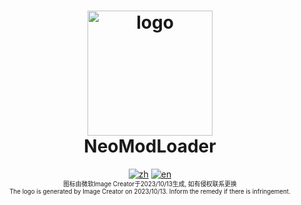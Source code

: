 <h1 align="center">
  <img src="https://raw.githubusercontent.com/WorldBoxOpenMods/ModLoader/master/resources/logo.png" alt="logo" width="200">
  <br/>
  NeoModLoader
</h1>

<p align="center">
  <a href="https://github.com/WorldBoxOpenMods/ModLoader/blob/master/README.md"><img alt="zh" src="https://img.shields.io/badge/浏览介绍-简体中文-red.svg"></a>
  <a href="https://github.com/WorldBoxOpenMods/ModLoader/blob/master/README.en.md"><img alt="en" src="https://img.shields.io/badge/README-English-green.svg"></a>
<br/>
    <small><small>图标由微软Image Creator于2023/10/13生成, 如有侵权联系更换</small></small>
<br/>
    <small><small>The logo is generated by Image Creator on 2023/10/13. Inform the remedy if there is infringement.</small></small>
</p>